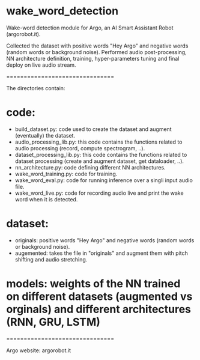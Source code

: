 # wake_word_detection

Wake-word detection module for Argo, an AI Smart Assistant Robot (argorobot.it). 

Collected the dataset with positive words "Hey Argo" and negative words (random words or background noise). 
Performed audio post-processing, NN architecture definition, training, hyper-parameters tuning and final deploy on live audio stream.

===============================

The directories contain:

# code: 

- build_dataset.py: code used to create the dataset and augment (eventually) the dataset.
- audio_processing_lib.py: this code contains the functions related to audio processing (record, compute spectrogram, ..).
- dataset_processing_lib.py: this code contains the functions related to dataset processing (create and augment dataset, get dataloader, ..).
- nn_architecture.py: code defining different NN architectures.
- wake_word_training.py: code for training.
- wake_word_eval.py: code for running inference over a singli input audio file.
- wake_word_live.py: code for recording audio live and print the wake word when it is detected.

# dataset: 

- originals: positive words "Hey Argo" and negative words (random words or background noise).
- augemented: takes the file in "originals" and augment them with pitch shifting and audio stretching.

# models: weights of the NN trained on different datasets (augmented vs orginals) and different architectures (RNN, GRU, LSTM)

===============================

Argo website: argorobot.it
